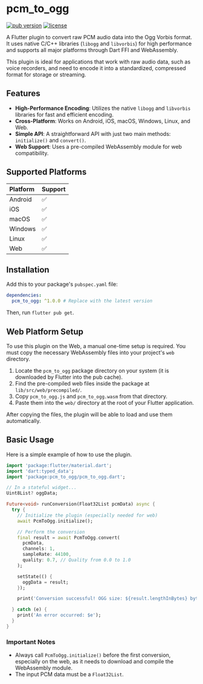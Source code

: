 # pcm_to_ogg

[![pub version](https://img.shields.io/pub/v/pcm_to_ogg.svg)](https://pub.dev/packages/pcm_to_ogg)
[![license](https://img.shields.io/badge/license-MIT-blue.svg)](https://opensource.org/licenses/MIT)

A Flutter plugin to convert raw PCM audio data into the Ogg Vorbis format. It uses native C/C++ libraries (`libogg` and `libvorbis`) for high performance and supports all major platforms through Dart FFI and WebAssembly.

This plugin is ideal for applications that work with raw audio data, such as voice recorders, and need to encode it into a standardized, compressed format for storage or streaming.

## Features

- **High-Performance Encoding**: Utilizes the native `libogg` and `libvorbis` libraries for fast and efficient encoding.
- **Cross-Platform**: Works on Android, iOS, macOS, Windows, Linux, and Web.
- **Simple API**: A straightforward API with just two main methods: `initialize()` and `convert()`.
- **Web Support**: Uses a pre-compiled WebAssembly module for web compatibility.

## Supported Platforms

| Platform | Support |
| :--- | :--- |
| Android | ✅ |
| iOS | ✅ |
| macOS | ✅ |
| Windows | ✅ |
| Linux | ✅ |
| Web | ✅ |

## Installation

Add this to your package's `pubspec.yaml` file:

```yaml
dependencies:
  pcm_to_ogg: ^1.0.0 # Replace with the latest version
```

Then, run `flutter pub get`.

## Web Platform Setup

To use this plugin on the Web, a manual one-time setup is required. You must copy the necessary WebAssembly files into your project's `web` directory.

1.  Locate the `pcm_to_ogg` package directory on your system (it is downloaded by Flutter into the pub cache).
2.  Find the pre-compiled web files inside the package at `lib/src/web/precompiled/`.
3.  Copy `pcm_to_ogg.js` and `pcm_to_ogg.wasm` from that directory.
4.  Paste them into the `web/` directory at the root of your Flutter application.

After copying the files, the plugin will be able to load and use them automatically.

## Basic Usage

Here is a simple example of how to use the plugin.

```dart
import 'package:flutter/material.dart';
import 'dart:typed_data';
import 'package:pcm_to_ogg/pcm_to_ogg.dart';

// In a stateful widget...
Uint8List? oggData;

Future<void> runConversion(Float32List pcmData) async {
  try {
    // Initialize the plugin (especially needed for web)
    await PcmToOgg.initialize();

    // Perform the conversion
    final result = await PcmToOgg.convert(
      pcmData,
      channels: 1,
      sampleRate: 44100,
      quality: 0.7, // Quality from 0.0 to 1.0
    );

    setState(() {
      oggData = result;
    });

    print('Conversion successful! OGG size: ${result.lengthInBytes} bytes');

  } catch (e) {
    print('An error occurred: $e');
  }
}
```

### Important Notes

- Always call `PcmToOgg.initialize()` before the first conversion, especially on the web, as it needs to download and compile the WebAssembly module.
- The input PCM data must be a `Float32List`.